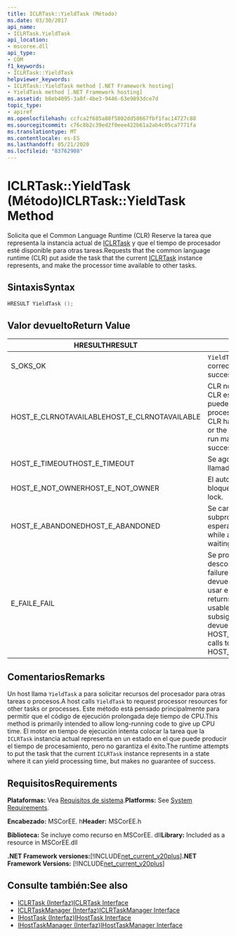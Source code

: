 ```yaml
---
title: ICLRTask::YieldTask (Método)
ms.date: 03/30/2017
api_name:
- ICLRTask.YieldTask
api_location:
- mscoree.dll
api_type:
- COM
f1_keywords:
- ICLRTask::YieldTask
helpviewer_keywords:
- ICLRTask::YieldTask method [.NET Framework hosting]
- YieldTask method [.NET Framework hosting]
ms.assetid: b8eb4095-3a8f-4be3-9446-63e9893dce7d
topic_type:
- apiref
ms.openlocfilehash: ccfca2f685a88f5802dd58667fbf1fac14727c88
ms.sourcegitcommit: c76c8b2c39ed2f0eee422b61a2ab4c05ca7771fa
ms.translationtype: MT
ms.contentlocale: es-ES
ms.lasthandoff: 05/21/2020
ms.locfileid: "83762908"
---
```

# <a name="iclrtaskyieldtask-method"></a><span data-ttu-id="f5578-102">ICLRTask::YieldTask (Método)</span><span class="sxs-lookup"><span data-stu-id="f5578-102">ICLRTask::YieldTask Method</span></span>
<span data-ttu-id="f5578-103">Solicita que el Common Language Runtime (CLR) Reserve la tarea que representa la instancia actual de [ICLRTask](iclrtask-interface.md) y que el tiempo de procesador esté disponible para otras tareas.</span><span class="sxs-lookup"><span data-stu-id="f5578-103">Requests that the common language runtime (CLR) put aside the task that the current [ICLRTask](iclrtask-interface.md) instance represents, and make the processor time available to other tasks.</span></span>  
  
## <a name="syntax"></a><span data-ttu-id="f5578-104">Sintaxis</span><span class="sxs-lookup"><span data-stu-id="f5578-104">Syntax</span></span>  
  
```cpp  
HRESULT YieldTask ();  
```  
  
## <a name="return-value"></a><span data-ttu-id="f5578-105">Valor devuelto</span><span class="sxs-lookup"><span data-stu-id="f5578-105">Return Value</span></span>  
  
|<span data-ttu-id="f5578-106">HRESULT</span><span class="sxs-lookup"><span data-stu-id="f5578-106">HRESULT</span></span>|<span data-ttu-id="f5578-107">Descripción</span><span class="sxs-lookup"><span data-stu-id="f5578-107">Description</span></span>|  
|-------------|-----------------|  
|<span data-ttu-id="f5578-108">S_OK</span><span class="sxs-lookup"><span data-stu-id="f5578-108">S_OK</span></span>|<span data-ttu-id="f5578-109">`YieldTask`se devolvió correctamente.</span><span class="sxs-lookup"><span data-stu-id="f5578-109">`YieldTask` returned successfully.</span></span>|  
|<span data-ttu-id="f5578-110">HOST_E_CLRNOTAVAILABLE</span><span class="sxs-lookup"><span data-stu-id="f5578-110">HOST_E_CLRNOTAVAILABLE</span></span>|<span data-ttu-id="f5578-111">CLR no se ha cargado en un proceso o CLR está en un estado en el que no puede ejecutar código administrado ni procesar la llamada correctamente.</span><span class="sxs-lookup"><span data-stu-id="f5578-111">The CLR has not been loaded into a process, or the CLR is in a state in which it cannot run managed code or process the call successfully.</span></span>|  
|<span data-ttu-id="f5578-112">HOST_E_TIMEOUT</span><span class="sxs-lookup"><span data-stu-id="f5578-112">HOST_E_TIMEOUT</span></span>|<span data-ttu-id="f5578-113">Se agotó el tiempo de espera de la llamada.</span><span class="sxs-lookup"><span data-stu-id="f5578-113">The call timed out.</span></span>|  
|<span data-ttu-id="f5578-114">HOST_E_NOT_OWNER</span><span class="sxs-lookup"><span data-stu-id="f5578-114">HOST_E_NOT_OWNER</span></span>|<span data-ttu-id="f5578-115">El autor de la llamada no posee el bloqueo.</span><span class="sxs-lookup"><span data-stu-id="f5578-115">The caller does not own the lock.</span></span>|  
|<span data-ttu-id="f5578-116">HOST_E_ABANDONED</span><span class="sxs-lookup"><span data-stu-id="f5578-116">HOST_E_ABANDONED</span></span>|<span data-ttu-id="f5578-117">Se canceló un evento mientras un subproceso o fibra bloqueados estaba esperando en él.</span><span class="sxs-lookup"><span data-stu-id="f5578-117">An event was canceled while a blocked thread or fiber was waiting on it.</span></span>|  
|<span data-ttu-id="f5578-118">E_FAIL</span><span class="sxs-lookup"><span data-stu-id="f5578-118">E_FAIL</span></span>|<span data-ttu-id="f5578-119">Se produjo un error grave desconocido.</span><span class="sxs-lookup"><span data-stu-id="f5578-119">An unknown catastrophic failure occurred.</span></span> <span data-ttu-id="f5578-120">Cuando un método devuelve E_FAIL, CLR ya no se puede usar en el proceso.</span><span class="sxs-lookup"><span data-stu-id="f5578-120">When a method returns E_FAIL, the CLR is no longer usable within the process.</span></span> <span data-ttu-id="f5578-121">Las llamadas subsiguientes a métodos de hospedaje devuelven HOST_E_CLRNOTAVAILABLE.</span><span class="sxs-lookup"><span data-stu-id="f5578-121">Subsequent calls to hosting methods return HOST_E_CLRNOTAVAILABLE.</span></span>|  
  
## <a name="remarks"></a><span data-ttu-id="f5578-122">Comentarios</span><span class="sxs-lookup"><span data-stu-id="f5578-122">Remarks</span></span>  
 <span data-ttu-id="f5578-123">Un host llama `YieldTask` a para solicitar recursos del procesador para otras tareas o procesos.</span><span class="sxs-lookup"><span data-stu-id="f5578-123">A host calls `YieldTask` to request processor resources for other tasks or processes.</span></span> <span data-ttu-id="f5578-124">Este método está pensado principalmente para permitir que el código de ejecución prolongada deje tiempo de CPU.</span><span class="sxs-lookup"><span data-stu-id="f5578-124">This method is primarily intended to allow long-running code to give up CPU time.</span></span> <span data-ttu-id="f5578-125">El motor en tiempo de ejecución intenta colocar la tarea que la `ICLRTask` instancia actual representa en un estado en el que puede producir el tiempo de procesamiento, pero no garantiza el éxito.</span><span class="sxs-lookup"><span data-stu-id="f5578-125">The runtime attempts to put the task that the current `ICLRTask` instance represents in a state where it can yield processing time, but makes no guarantee of success.</span></span>  
  
## <a name="requirements"></a><span data-ttu-id="f5578-126">Requisitos</span><span class="sxs-lookup"><span data-stu-id="f5578-126">Requirements</span></span>  
 <span data-ttu-id="f5578-127">**Plataformas:** Vea [Requisitos de sistema](../../get-started/system-requirements.md).</span><span class="sxs-lookup"><span data-stu-id="f5578-127">**Platforms:** See [System Requirements](../../get-started/system-requirements.md).</span></span>  
  
 <span data-ttu-id="f5578-128">**Encabezado:** MSCorEE. h</span><span class="sxs-lookup"><span data-stu-id="f5578-128">**Header:** MSCorEE.h</span></span>  
  
 <span data-ttu-id="f5578-129">**Biblioteca:** Se incluye como recurso en MSCorEE. dll</span><span class="sxs-lookup"><span data-stu-id="f5578-129">**Library:** Included as a resource in MSCorEE.dll</span></span>  
  
 <span data-ttu-id="f5578-130">**.NET Framework versiones:**[!INCLUDE[net_current_v20plus](../../../../includes/net-current-v20plus-md.md)]</span><span class="sxs-lookup"><span data-stu-id="f5578-130">**.NET Framework Versions:** [!INCLUDE[net_current_v20plus](../../../../includes/net-current-v20plus-md.md)]</span></span>  
  
## <a name="see-also"></a><span data-ttu-id="f5578-131">Consulte también:</span><span class="sxs-lookup"><span data-stu-id="f5578-131">See also</span></span>

- [<span data-ttu-id="f5578-132">ICLRTask (Interfaz)</span><span class="sxs-lookup"><span data-stu-id="f5578-132">ICLRTask Interface</span></span>](iclrtask-interface.md)
- [<span data-ttu-id="f5578-133">ICLRTaskManager (Interfaz)</span><span class="sxs-lookup"><span data-stu-id="f5578-133">ICLRTaskManager Interface</span></span>](iclrtaskmanager-interface.md)
- [<span data-ttu-id="f5578-134">IHostTask (Interfaz)</span><span class="sxs-lookup"><span data-stu-id="f5578-134">IHostTask Interface</span></span>](ihosttask-interface.md)
- [<span data-ttu-id="f5578-135">IHostTaskManager (Interfaz)</span><span class="sxs-lookup"><span data-stu-id="f5578-135">IHostTaskManager Interface</span></span>](ihosttaskmanager-interface.md)
